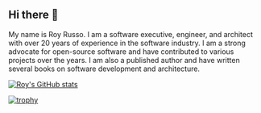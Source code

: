 ## Hi there 👋

My name is Roy Russo. I am a software executive, engineer, and architect with over 20 years of experience in the software industry. I am a strong advocate for open-source software and have contributed to various projects over the years. I am also a published author and have written several books on software development and architecture.

[![Roy's GitHub stats](https://github-readme-stats-one-bice.vercel.app/api?username=royrusso&langs_count=10&layout=compact&role=OWNER,ORGANIZATION_MEMBER,COLLABORATOR&theme=dark&show_icons=true)](https://github.com/royrusso/github-readme-stats)

[![trophy](https://github-profile-trophy.vercel.app/?username=royrusso&theme=onedark)](https://github.com/royrusso/github-profile-trophy)
